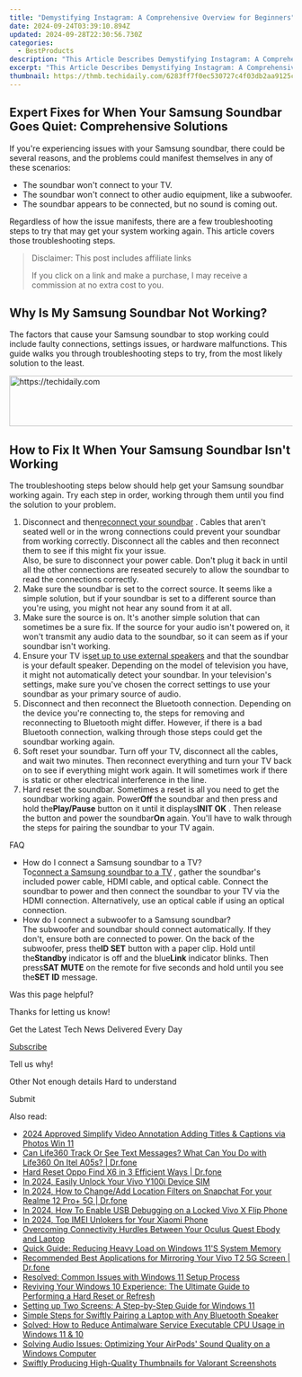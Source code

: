 ```yaml
---
title: "Demystifying Instagram: A Comprehensive Overview for Beginners"
date: 2024-09-24T03:39:10.894Z
updated: 2024-09-28T22:30:56.730Z
categories:
  - BestProducts
description: "This Article Describes Demystifying Instagram: A Comprehensive Overview for Beginners"
excerpt: "This Article Describes Demystifying Instagram: A Comprehensive Overview for Beginners"
thumbnail: https://thmb.techidaily.com/6283ff7f0ec530727c4f03db2aa9125ca35be5851e40e3896cfafa881709bc60.png
---
```


## Expert Fixes for When Your Samsung Soundbar Goes Quiet: Comprehensive Solutions
 If you're experiencing issues with your Samsung soundbar, there could be several reasons, and the problems could manifest themselves in any of these scenarios:

* The soundbar won't connect to your TV.
* The soundbar won't connect to other audio equipment, like a subwoofer.
* The soundbar appears to be connected, but no sound is coming out.

 Regardless of how the issue manifests, there are a few troubleshooting steps to try that may get your system working again. This article covers those troubleshooting steps.

>  Disclaimer: This post includes affiliate links
>
>  If you click on a link and make a purchase, I may receive a commission at no extra cost to you.
>

## Why Is My Samsung Soundbar Not Working?

 The factors that cause your Samsung soundbar to stop working could include faulty connections, settings issues, or hardware malfunctions. This guide walks you through troubleshooting steps to try, from the most likely solution to the least.

<!-- affiliate ads begin -->
<a href="https://aligracehair.sjv.io/c/5597632/1902278/19272" target="_top" id="1902278">
  <img src="//a.impactradius-go.com/display-ad/19272-1902278" border="0" alt="https://techidaily.com" width="728" height="90"/>
</a>
<img height="0" width="0" src="https://aligracehair.sjv.io/i/5597632/1902278/19272" style="position:absolute;visibility:hidden;" border="0" />
<!-- affiliate ads end -->

## How to Fix It When Your Samsung Soundbar Isn't Working

 The troubleshooting steps below should help get your Samsung soundbar working again. Try each step in order, working through them until you find the solution to your problem.

1. Disconnect and then[reconnect your soundbar](https://www.lifewire.com/connect-tv-to-external-audio-system-1846816) . Cables that aren't seated well or in the wrong connections could prevent your soundbar from working correctly. Disconnect all the cables and then reconnect them to see if this might fix your issue.  
 Also, be sure to disconnect your power cable. Don't plug it back in until all the other connections are reseated securely to allow the soundbar to read the connections correctly.
2. Make sure the soundbar is set to the correct source. It seems like a simple solution, but if your soundbar is set to a different source than you're using, you might not hear any sound from it at all.
3. Make sure the source is on. It's another simple solution that can sometimes be a sure fix. If the source for your audio isn't powered on, it won't transmit any audio data to the soundbar, so it can seem as if your soundbar isn't working.
4. Ensure your TV is[set up to use external speakers](https://www.lifewire.com/connect-and-set-up-a-sound-bar-4138615) and that the soundbar is your default speaker. Depending on the model of television you have, it might not automatically detect your soundbar. In your television's settings, make sure you've chosen the correct settings to use your soundbar as your primary source of audio.
5. Disconnect and then reconnect the Bluetooth connection. Depending on the device you're connecting to, the steps for removing and reconnecting to Bluetooth might differ. However, if there is a bad Bluetooth connection, walking through those steps could get the soundbar working again.
6. Soft reset your soundbar. Turn off your TV, disconnect all the cables, and wait two minutes. Then reconnect everything and turn your TV back on to see if everything might work again. It will sometimes work if there is static or other electrical interference in the line.
7. Hard reset the soundbar. Sometimes a reset is all you need to get the soundbar working again. Power**Off** the soundbar and then press and hold the**Play/Pause** button on it until it displays**INIT OK** . Then release the button and power the soundbar**On** again. You'll have to walk through the steps for pairing the soundbar to your TV again.

 FAQ

* How do I connect a Samsung soundbar to a TV?  
 To[connect a Samsung soundbar to a TV](https://www.lifewire.com/connect-samsung-soundbar-to-tv-5217392) , gather the soundbar's included power cable, HDMI cable, and optical cable. Connect the soundbar to power and then connect the soundbar to your TV via the HDMI connection. Alternatively, use an optical cable if using an optical connection.
* How do I connect a subwoofer to a Samsung soundbar?  
 The subwoofer and soundbar should connect automatically. If they don't, ensure both are connected to power. On the back of the subwoofer, press the**ID SET** button with a paper clip. Hold until the**Standby** indicator is off and the blue**Link** indicator blinks. Then press**SAT MUTE** on the remote for five seconds and hold until you see the**SET ID** message.

Was this page helpful?

Thanks for letting us know!

 Get the Latest Tech News Delivered Every Day

[Subscribe](https://www.lifewire.com/#)

Tell us why!

 Other  Not enough details  Hard to understand

 Submit

<ins class="adsbygoogle"
     style="display:block"
     data-ad-format="autorelaxed"
     data-ad-client="ca-pub-7571918770474297"
     data-ad-slot="1223367746"></ins>

<ins class="adsbygoogle"
     style="display:block"
     data-ad-client="ca-pub-7571918770474297"
     data-ad-slot="8358498916"
     data-ad-format="auto"
     data-full-width-responsive="true"></ins>

<span class="atpl-alsoreadstyle">Also read:</span>
<div><ul>
<li><a href="https://extra-guidance.techidaily.com/2024-approved-simplify-video-annotation-adding-titles-and-captions-via-photos-win-11/"><u>2024 Approved Simplify Video Annotation Adding Titles & Captions via Photos Win 11</u></a></li>
<li><a href="https://fake-location.techidaily.com/can-life360-track-or-see-text-messages-what-can-you-do-with-life360-on-itel-a05s-drfone-by-drfone-virtual-android/"><u>Can Life360 Track Or See Text Messages? What Can You Do with Life360 On Itel A05s? | Dr.fone</u></a></li>
<li><a href="https://techidaily.com/hard-reset-oppo-find-x6-in-3-efficient-ways-drfone-by-drfone-reset-android-reset-android/"><u>Hard Reset Oppo Find X6 in 3 Efficient Ways | Dr.fone</u></a></li>
<li><a href="https://sim-unlock.techidaily.com/in-2024-easily-unlock-your-vivo-y100i-device-sim-by-drfone-android/"><u>In 2024, Easily Unlock Your Vivo Y100i Device SIM</u></a></li>
<li><a href="https://location-social.techidaily.com/in-2024-how-to-changeadd-location-filters-on-snapchat-for-your-realme-12-proplus-5g-drfone-by-drfone-virtual-android/"><u>In 2024, How to Change/Add Location Filters on Snapchat For your Realme 12 Pro+ 5G | Dr.fone</u></a></li>
<li><a href="https://android-unlock.techidaily.com/in-2024-how-to-enable-usb-debugging-on-a-locked-vivo-x-flip-phone-by-drfone-android/"><u>In 2024, How To Enable USB Debugging on a Locked Vivo X Flip Phone</u></a></li>
<li><a href="https://sim-unlock.techidaily.com/in-2024-top-imei-unlokers-for-your-xiaomi-phone-by-drfone-android/"><u>In 2024, Top IMEI Unlokers for Your Xiaomi Phone</u></a></li>
<li><a href="https://techtrends.techidaily.com/overcoming-connectivity-hurdles-between-your-oculus-quest-ebody-and-laptop/"><u>Overcoming Connectivity Hurdles Between Your Oculus Quest Ebody and Laptop</u></a></li>
<li><a href="https://techtrends.techidaily.com/quick-guide-reducing-heavy-load-on-windows-11s-system-memory/"><u>Quick Guide: Reducing Heavy Load on Windows 11'S System Memory</u></a></li>
<li><a href="https://screen-mirror.techidaily.com/recommended-best-applications-for-mirroring-your-vivo-t2-5g-screen-drfone-by-drfone-android/"><u>Recommended Best Applications for Mirroring Your Vivo T2 5G Screen | Dr.fone</u></a></li>
<li><a href="https://techtrends.techidaily.com/resolved-common-issues-with-windows-11-setup-process/"><u>Resolved: Common Issues with Windows 11 Setup Process</u></a></li>
<li><a href="https://techtrends.techidaily.com/reviving-your-windows-10-experience-the-ultimate-guide-to-performing-a-hard-reset-or-refresh/"><u>Reviving Your Windows 10 Experience: The Ultimate Guide to Performing a Hard Reset or Refresh</u></a></li>
<li><a href="https://techtrends.techidaily.com/setting-up-two-screens-a-step-by-step-guide-for-windows-11/"><u>Setting up Two Screens: A Step-by-Step Guide for Windows 11</u></a></li>
<li><a href="https://techtrends.techidaily.com/simple-steps-for-swiftly-pairing-a-laptop-with-any-bluetooth-speaker/"><u>Simple Steps for Swiftly Pairing a Laptop with Any Bluetooth Speaker</u></a></li>
<li><a href="https://techtrends.techidaily.com/solved-how-to-reduce-antimalware-service-executable-cpu-usage-in-windows-11-and-10/"><u>Solved: How to Reduce Antimalware Service Executable CPU Usage in Windows 11 & 10</u></a></li>
<li><a href="https://techtrends.techidaily.com/solving-audio-issues-optimizing-your-airpods-sound-quality-on-a-windows-computer/"><u>Solving Audio Issues: Optimizing Your AirPods' Sound Quality on a Windows Computer</u></a></li>
<li><a href="https://youtube-video-recordings.techidaily.com/swiftly-producing-high-quality-thumbnails-for-valorant-screenshots/"><u>Swiftly Producing High-Quality Thumbnails for Valorant Screenshots</u></a></li>
</ul></div>

